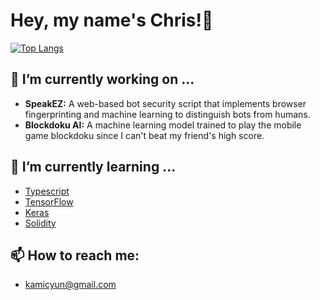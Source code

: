 # Hey, my name's Chris!👋
[![Top Langs](https://github-readme-stats.vercel.app/api/top-langs/?username=KamiCYun&langs_count=8)](https://github.com/KamiCYun)

## 🔭 I’m currently working on ...
- **SpeakEZ:** A web-based bot security script that implements browser fingerprinting and machine learning to distinguish bots from humans.
- **Blockdoku AI:** A machine learning model trained to play the mobile game blockdoku since I can't beat my friend's high score.

## 🌱 I’m currently learning ...
- [Typescript](https://www.typescriptlang.org/)
- [TensorFlow](https://www.tensorflow.org/)
- [Keras](https://keras.io/)
- [Solidity](https://soliditylang.org/)

## 📫 How to reach me:
- kamicyun@gmail.com
